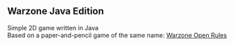 ## Warzone Java Edition
Simple 2D game written in Java  
Based on a paper-and-pencil game of the same name: [Warzone Open Rules](http://darktree.net/projects/warzone)
